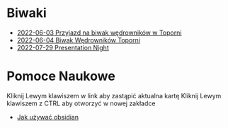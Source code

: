 
# Biwaki
- [2022-06-03 Przyjazd na biwak wędrowników w Toporni](Calendar/2022-06-03%20Przyjazd%20na%20biwak%20wędrowników%20w%20Toporni.md)
- [2022-06-04 Biwak Wędrowników Toporni](Calendar/2022-06-04%20Biwak%20Wędrowników%20Toporni.md)
- [2022-07-29 Presentation Night](Calendar/2022-07-29%20Presentation%20Night.md)


# Pomoce Naukowe
Kliknij Lewym klawiszem w link aby zastąpić aktualna kartę
Kliknij Lewym klawiszem z CTRL aby otworzyć w nowej zakładce
- [Jak używać obsidian](Jak%20uzywac%20obsidian.md) 